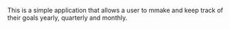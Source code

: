 This is a simple application that allows a user to mmake and keep track of their goals yearly, quarterly and monthly.
